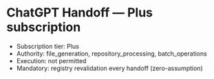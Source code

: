# ChatGPT Handoff — Plus subscription
- Subscription tier: Plus
- Authority: file_generation, repository_processing, batch_operations
- Execution: not permitted
- Mandatory: registry revalidation every handoff (zero-assumption)

